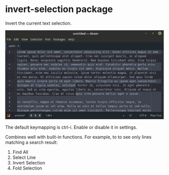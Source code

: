 # invert-selection package

Invert the current text selection.

![Example of invert-selection](https://raw.githubusercontent.com/cpterry/invert-selection/master/img/invert-selection-example0.gif)

The default keymapping is ctrl-i. Enable or disable it in settings.

Combines well with built-in functions. For example, to to see only lines matching a search result:

1. Find All
2. Select Line
3. Invert Selection
4. Fold Selection

